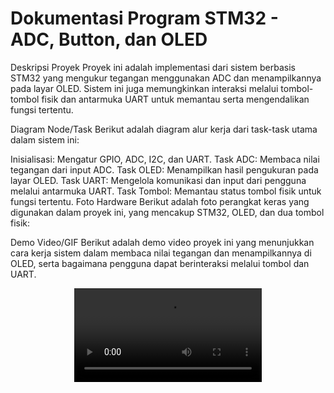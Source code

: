 # Dokumentasi Program STM32 - ADC, Button, dan OLED

Deskripsi Proyek
Proyek ini adalah implementasi dari sistem berbasis STM32 yang mengukur tegangan menggunakan ADC dan menampilkannya pada layar OLED. Sistem ini juga memungkinkan interaksi melalui tombol-tombol fisik dan antarmuka UART untuk memantau serta mengendalikan fungsi tertentu.

Diagram Node/Task
Berikut adalah diagram alur kerja dari task-task utama dalam sistem ini:



Inisialisasi: Mengatur GPIO, ADC, I2C, dan UART.
Task ADC: Membaca nilai tegangan dari input ADC.
Task OLED: Menampilkan hasil pengukuran pada layar OLED.
Task UART: Mengelola komunikasi dan input dari pengguna melalui antarmuka UART.
Task Tombol: Memantau status tombol fisik untuk fungsi tertentu.
Foto Hardware
Berikut adalah foto perangkat keras yang digunakan dalam proyek ini, yang mencakup STM32, OLED, dan dua tombol fisik:



Demo Video/GIF
Berikut adalah demo video proyek ini yang menunjukkan cara kerja sistem dalam membaca nilai tegangan dan menampilkannya di OLED, serta bagaimana pengguna dapat berinteraksi melalui tombol dan UART.

<div align="center" style="padding: 0; margin: 0;"> <video src="https://github.com/user-attachments/assets/f496946b-6c1a-47e8-8f1b-1d19548f5a75" controls style="border: none; outline: none; max-width: 100%; height: auto;"></video> </div>
